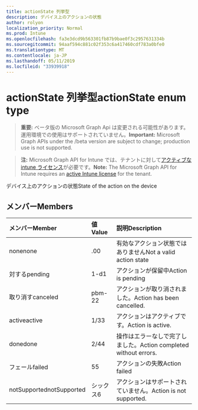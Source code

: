 ```yaml
---
title: actionState 列挙型
description: デバイス上のアクションの状態
author: rolyon
localization_priority: Normal
ms.prod: Intune
ms.openlocfilehash: fa3e3dcd9b563301fb87b9bae0f3c2957631334b
ms.sourcegitcommit: 94aaf594c881c02f353c6a417460cdf783a0bfe0
ms.translationtype: MT
ms.contentlocale: ja-JP
ms.lasthandoff: 05/11/2019
ms.locfileid: "33939918"
---
```

# <a name="actionstate-enum-type"></a><span data-ttu-id="db2db-103">actionState 列挙型</span><span class="sxs-lookup"><span data-stu-id="db2db-103">actionState enum type</span></span>

> <span data-ttu-id="db2db-104">**重要:** ベータ版の Microsoft Graph Api は変更される可能性があります。運用環境での使用はサポートされていません。</span><span class="sxs-lookup"><span data-stu-id="db2db-104">**Important:** Microsoft Graph APIs under the /beta version are subject to change; production use is not supported.</span></span>

> <span data-ttu-id="db2db-105">**注:** Microsoft Graph API for Intune では、テナントに対して[アクティブな intune ライセンス](https://go.microsoft.com/fwlink/?linkid=839381)が必要です。</span><span class="sxs-lookup"><span data-stu-id="db2db-105">**Note:** The Microsoft Graph API for Intune requires an [active Intune license](https://go.microsoft.com/fwlink/?linkid=839381) for the tenant.</span></span>

<span data-ttu-id="db2db-106">デバイス上のアクションの状態</span><span class="sxs-lookup"><span data-stu-id="db2db-106">State of the action on the device</span></span>

## <a name="members"></a><span data-ttu-id="db2db-107">メンバー</span><span class="sxs-lookup"><span data-stu-id="db2db-107">Members</span></span>
|<span data-ttu-id="db2db-108">メンバー</span><span class="sxs-lookup"><span data-stu-id="db2db-108">Member</span></span>|<span data-ttu-id="db2db-109">値</span><span class="sxs-lookup"><span data-stu-id="db2db-109">Value</span></span>|<span data-ttu-id="db2db-110">説明</span><span class="sxs-lookup"><span data-stu-id="db2db-110">Description</span></span>|
|:---|:---|:---|
|<span data-ttu-id="db2db-111">none</span><span class="sxs-lookup"><span data-stu-id="db2db-111">none</span></span>|<span data-ttu-id="db2db-112">.0</span><span class="sxs-lookup"><span data-stu-id="db2db-112">0</span></span>|<span data-ttu-id="db2db-113">有効なアクション状態ではありません</span><span class="sxs-lookup"><span data-stu-id="db2db-113">Not a valid action state</span></span>|
|<span data-ttu-id="db2db-114">対する</span><span class="sxs-lookup"><span data-stu-id="db2db-114">pending</span></span>|<span data-ttu-id="db2db-115">1-d</span><span class="sxs-lookup"><span data-stu-id="db2db-115">1</span></span>|<span data-ttu-id="db2db-116">アクションが保留中</span><span class="sxs-lookup"><span data-stu-id="db2db-116">Action is pending</span></span>|
|<span data-ttu-id="db2db-117">取り消す</span><span class="sxs-lookup"><span data-stu-id="db2db-117">canceled</span></span>|<span data-ttu-id="db2db-118">pbm-2</span><span class="sxs-lookup"><span data-stu-id="db2db-118">2</span></span>|<span data-ttu-id="db2db-119">アクションが取り消されました。</span><span class="sxs-lookup"><span data-stu-id="db2db-119">Action has been cancelled.</span></span>|
|<span data-ttu-id="db2db-120">active</span><span class="sxs-lookup"><span data-stu-id="db2db-120">active</span></span>|<span data-ttu-id="db2db-121">1/3</span><span class="sxs-lookup"><span data-stu-id="db2db-121">3</span></span>|<span data-ttu-id="db2db-122">アクションはアクティブです。</span><span class="sxs-lookup"><span data-stu-id="db2db-122">Action is active.</span></span>|
|<span data-ttu-id="db2db-123">done</span><span class="sxs-lookup"><span data-stu-id="db2db-123">done</span></span>|<span data-ttu-id="db2db-124">2/4</span><span class="sxs-lookup"><span data-stu-id="db2db-124">4</span></span>|<span data-ttu-id="db2db-125">操作はエラーなしで完了しました。</span><span class="sxs-lookup"><span data-stu-id="db2db-125">Action completed without errors.</span></span>|
|<span data-ttu-id="db2db-126">フェール</span><span class="sxs-lookup"><span data-stu-id="db2db-126">failed</span></span>|<span data-ttu-id="db2db-127">5</span><span class="sxs-lookup"><span data-stu-id="db2db-127">5</span></span>|<span data-ttu-id="db2db-128">アクションの失敗</span><span class="sxs-lookup"><span data-stu-id="db2db-128">Action failed</span></span>|
|<span data-ttu-id="db2db-129">notSupported</span><span class="sxs-lookup"><span data-stu-id="db2db-129">notSupported</span></span>|<span data-ttu-id="db2db-130">シックス</span><span class="sxs-lookup"><span data-stu-id="db2db-130">6</span></span>|<span data-ttu-id="db2db-131">アクションはサポートされていません。</span><span class="sxs-lookup"><span data-stu-id="db2db-131">Action is not supported.</span></span>|




